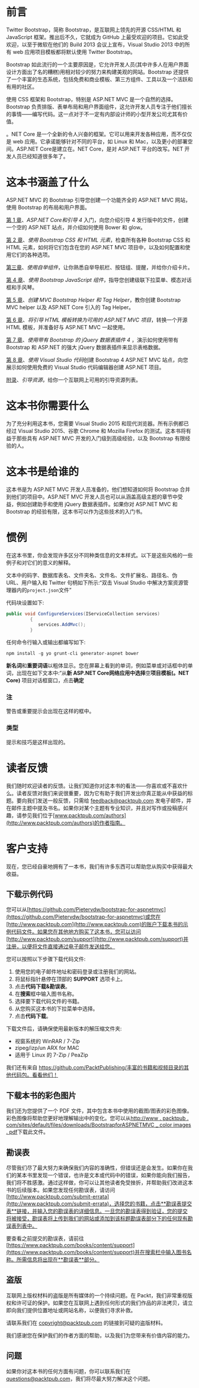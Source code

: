 # 前言

Twitter Bootstrap，简称 Bootstrap，是互联网上领先的开源 CSS/HTML 和 JavaScript 框架。推出后不久，它就成为 GitHub 上最受欢迎的项目。它如此受欢迎，以至于微软在他们的 Build 2013 会议上宣布，Visual Studio 2013 中的所有 web 应用项目模板都将默认使用 Twitter Bootstrap。

Bootstrap 如此流行的一个主要原因是，它允许开发人员(其中许多人在用户界面设计方面出了名的糟糕)用相对较少的努力来构建美观的网站。Bootstrap 还提供了一个丰富的生态系统，包括免费和商业模板、第三方组件、工具以及一个活跃和有用的社区。

使用 CSS 框架和 Bootstrap，特别是 ASP.NET MVC 是一个自然的选择。Bootstrap 负责排版、表单布局和用户界面组件，这允许开发人员专注于他们擅长的事情——编写代码。这一点对于不一定有内部设计师的小型开发公司尤其有价值。

。NET Core 是一个全新的令人兴奋的框架。它可以用来开发各种应用，而不仅仅是 web 应用。它承诺能够针对不同的平台，如 Linux 和 Mac，以及更小的部署空间。ASP.NET Core是建立在。NET Core，是对 ASP.NET 平台的改写。NET 开发人员已经知道很多年了。

# 这本书涵盖了什么

ASP.NET MVC 的 Bootstrap 引导您创建一个功能齐全的 ASP.NET MVC 网站，使用 Bootstrap 的布局和用户界面。

[第 1 章](01.html "Chapter 1. Getting Started with ASP.NET Core and Bootstrap 4")、*ASP.NET Core和引导 4* 入门，向您介绍引导 4 发行版中的文件，创建一个空的 ASP.NET 站点，并介绍如何使用 Bower 和 glow。

[第 2 章](02.html "Chapter 2. Using Bootstrap CSS and HTML Elements")、*使用 Bootstrap CSS 和 HTML 元素*，检查所有各种 Bootstrap CSS 和 HTML 元素，如何将它们包含在您的 ASP.NET MVC 项目中，以及如何配置和使用它们的各种选项。

[第三章](03.html "Chapter 3. Using Bootstrap Components")、*使用自举组件*，让你熟悉自举导航栏、按钮组、提醒，并给你介绍卡片。

[第 4 章](04.html "Chapter 4. Using Bootstrap JavaScript Components")、*使用 Bootstrap JavaScript 组件*，指导您创建级联下拉菜单、模态对话框和手风琴。

[第 5 章](05.html "Chapter 5.  Creating MVC Bootstrap Helper and Tag Helpers")、*创建 MVC Bootstrap Helper 和 Tag Helper*，教你创建 Bootstrap MVC helper 以及 ASP.NET Core 引入的 Tag Helper。

[第 6 章](06.html "Chapter 6.  Converting a Bootstrap HTML Template into a Usable ASP.NET MVC Project")、*将引导 HTML 模板转换为可用的 ASP.NET MVC 项目*，转换一个开源 HTML 模板，并准备好与 ASP.NET MVC 一起使用。

[第 7 章](07.html "Chapter 7. Using the jQuery DataTables Plugin with Bootstrap 4")、*使用带有 Bootstrap 的 jQuery 数据表插件 4* ，演示如何使用带有 Bootstrap 和 ASP.NET 的强大 jQuery 数据表插件来显示表格数据。

[第 8 章](08.html "Chapter 8. Creating Bootstrap 4 ASP.NET MVC Sites Using Visual Studio Code")、*使用 Visual Studio 代码*创建 Bootstrap 4 ASP.NET MVC 站点，向您展示如何使用免费的 Visual Studio 代码编辑器创建 ASP.NET 项目。

[附录](09.html "Appendix A. Bootstrap Resources")、*引导资源*，给你一个互联网上可用的引导资源列表。

# 这本书你需要什么

为了充分利用这本书，您需要 Visual Studio 2015 和现代浏览器。所有示例都已经过 Visual Studio 2015、谷歌 Chrome 和 Mozilla Firefox 的测试。这本书将有益于那些具有 ASP.NET MVC 开发的入门级到高级经验，以及 Bootstrap 有限经验的人。

# 这本书是给谁的

这本书是为 ASP.NET MVC 开发人员准备的，他们想知道如何将 Bootstrap 合并到他们的项目中。ASP.NET MVC 开发人员也可以从涵盖高级主题的章节中受益，例如创建助手和使用 jQuery 数据表插件。如果你对 ASP.NET MVC 和 Bootstrap 的经验有限，这本书可以作为这些技术的入门书。

# 惯例

在这本书里，你会发现许多区分不同种类信息的文本样式。以下是这些风格的一些例子和对它们的意义的解释。

文本中的码字、数据库表名、文件夹名、文件名、文件扩展名、路径名、伪 URL、用户输入和 Twitter 句柄如下所示:“双击 Visual Studio 中解决方案资源管理器内的`project.json`文件”

代码块设置如下:

```cs
public void ConfigureServices(IServiceCollection services) 
         { 
            services.AddMvc(); 
         }
```

任何命令行输入或输出都编写如下:

```cs
npm install -g yo grunt-cli generator-aspnet bower 

```

**新名词**和**重要词语**以粗体显示。您在屏幕上看到的单词，例如菜单或对话框中的单词，出现在如下文本中:“从**新 ASP.NET Core网络应用中选择**空**项目模板(。NET Core)** 项目对话框窗口，点击**确定**

### 注

警告或重要提示会出现在这样的框中。

### 类型

提示和技巧是这样出现的。

# 读者反馈

我们随时欢迎读者的反馈。让我们知道你对这本书的看法——你喜欢或不喜欢什么。读者反馈对我们来说很重要，因为它有助于我们开发出你真正能从中获益的标题。要向我们发送一般反馈，只需给 feedback@packtpub.com 发电子邮件，并在邮件主题中提及书名。如果你对某个主题有专业知识，并且对写作或投稿感兴趣，请参见我们位于[www.packtpub.com/authors](http://www.packtpub.com/authors)的作者指南。

# 客户支持

现在，您已经自豪地拥有了一本书，我们有许多东西可以帮助您从购买中获得最大收益。

## 下载示例代码

您可以从[https://github.com/Pietervdw/bootstrap-for-aspnetmvc](https://github.com/Pietervdw/bootstrap-for-aspnetmvc)或您在[http://www.packtpub.com](http://www.packtpub.com)的账户下载本书的示例代码文件。如果您在其他地方购买了这本书，您可以访问[http://www.packtpub.com/support](http://www.packtpub.com/support)并注册，以便将文件直接通过电子邮件发送给您。

您可以按照以下步骤下载代码文件:

1.  使用您的电子邮件地址和密码登录或注册我们的网站。
2.  将鼠标指针悬停在顶部的 **SUPPORT** 选项卡上。
3.  点击**代码下载&勘误表**。
4.  在**搜索**框中输入图书名称。
5.  选择要下载代码文件的书籍。
6.  从您购买这本书的下拉菜单中选择。
7.  点击**代码下载**。

下载文件后，请确保使用最新版本的解压缩文件夹:

*   视窗系统的 WinRAR / 7-Zip
*   zipeg/izp/un ARX for MAC
*   适用于 Linux 的 7-Zip / PeaZip

我们还有来自 https://github.com/PacktPublishing/丰富的书籍和视频目录的其他代码包。看看他们！

## 下载本书的彩色图片

我们还为您提供了一个 PDF 文件，其中包含本书中使用的截图/图表的彩色图像。彩色图像将帮助您更好地理解输出中的变化。您可以从[http://www . packtpub . com/sites/default/files/downloads/BootstrapforASPNETMVC _ color images . pdf](http://www.packtpub.com/sites/default/files/downloads/Bookname_ColorImages.pdf)下载此文件。

## 勘误表

尽管我们尽了最大努力来确保我们内容的准确性，但错误还是会发生。如果你在我们的某本书里发现一个错误，也许是文本或代码中的错误，如果你能向我们报告，我们将不胜感激。通过这样做，你可以让其他读者免受挫折，并帮助我们改进这本书的后续版本。如果您发现任何勘误表，请访问[http://www.packtpub.com/submit-errata](http://www.packtpub.com/submit-errata)，选择您的书籍，点击**勘误表提交表**链接，并输入您的勘误表的详细信息。一旦您的勘误表得到验证，您的提交将被接受，勘误表将上传到我们的网站或添加到该标题勘误表部分下的任何现有勘误表列表中。

要查看之前提交的勘误表，请前往[https://www.packtpub.com/books/content/support](https://www.packtpub.com/books/content/support)并在搜索栏中输入图书名称。所需信息将出现在**勘误表**部分。

## 盗版

互联网上版权材料的盗版是所有媒体的一个持续问题。在 Packt，我们非常重视版权和许可证的保护。如果您在互联网上遇到任何形式的我们作品的非法拷贝，请立即向我们提供位置地址或网站名称，以便我们寻求补救。

请联系我们在 copyright@packtpub.com 的链接到可疑的盗版材料。

我们感谢您在保护我们的作者方面的帮助，以及我们为您带来有价值内容的能力。

## 问题

如果你对这本书的任何方面有问题，你可以联系我们在 questions@packtpub.com，我们将尽最大努力解决这个问题。